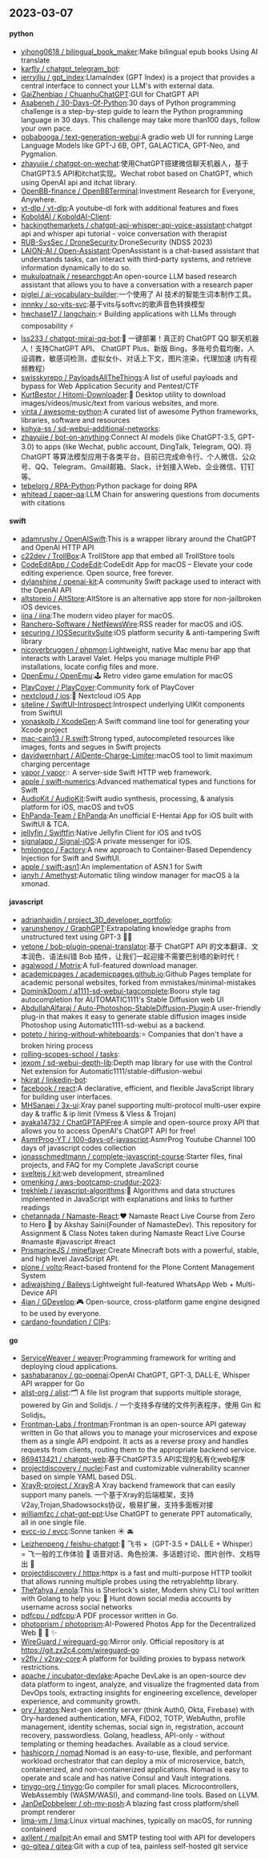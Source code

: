 ## 2023-03-07

#### python
* [yihong0618 / bilingual_book_maker](https://github.com/yihong0618/bilingual_book_maker):Make bilingual epub books Using AI translate
* [karfly / chatgpt_telegram_bot](https://github.com/karfly/chatgpt_telegram_bot):
* [jerryjliu / gpt_index](https://github.com/jerryjliu/gpt_index):LlamaIndex (GPT Index) is a project that provides a central interface to connect your LLM's with external data.
* [GaiZhenbiao / ChuanhuChatGPT](https://github.com/GaiZhenbiao/ChuanhuChatGPT):GUI for ChatGPT API
* [Asabeneh / 30-Days-Of-Python](https://github.com/Asabeneh/30-Days-Of-Python):30 days of Python programming challenge is a step-by-step guide to learn the Python programming language in 30 days. This challenge may take more than100 days, follow your own pace.
* [oobabooga / text-generation-webui](https://github.com/oobabooga/text-generation-webui):A gradio web UI for running Large Language Models like GPT-J 6B, OPT, GALACTICA, GPT-Neo, and Pygmalion.
* [zhayujie / chatgpt-on-wechat](https://github.com/zhayujie/chatgpt-on-wechat):使用ChatGPT搭建微信聊天机器人，基于ChatGPT3.5 API和itchat实现。Wechat robot based on ChatGPT, which using OpenAI api and itchat library.
* [OpenBB-finance / OpenBBTerminal](https://github.com/OpenBB-finance/OpenBBTerminal):Investment Research for Everyone, Anywhere.
* [yt-dlp / yt-dlp](https://github.com/yt-dlp/yt-dlp):A youtube-dl fork with additional features and fixes
* [KoboldAI / KoboldAI-Client](https://github.com/KoboldAI/KoboldAI-Client):
* [hackingthemarkets / chatgpt-api-whisper-api-voice-assistant](https://github.com/hackingthemarkets/chatgpt-api-whisper-api-voice-assistant):chatgpt api and whisper api tutorial - voice conversation with therapist
* [RUB-SysSec / DroneSecurity](https://github.com/RUB-SysSec/DroneSecurity):DroneSecurity (NDSS 2023)
* [LAION-AI / Open-Assistant](https://github.com/LAION-AI/Open-Assistant):OpenAssistant is a chat-based assistant that understands tasks, can interact with third-party systems, and retrieve information dynamically to do so.
* [mukulpatnaik / researchgpt](https://github.com/mukulpatnaik/researchgpt):An open-source LLM based research assistant that allows you to have a conversation with a research paper
* [piglei / ai-vocabulary-builder](https://github.com/piglei/ai-vocabulary-builder):一个使用了 AI 技术的智能生词本制作工具。
* [innnky / so-vits-svc](https://github.com/innnky/so-vits-svc):基于vits与softvc的歌声音色转换模型
* [hwchase17 / langchain](https://github.com/hwchase17/langchain):⚡
Building applications with LLMs through composability
⚡
* [lss233 / chatgpt-mirai-qq-bot](https://github.com/lss233/chatgpt-mirai-qq-bot):🚀
一键部署！真正的 ChatGPT QQ 聊天机器人！支持ChatGPT API、 ChatGPT Plus、新版 Bing，多账号负载均衡，人设调教，敏感词检测，虚拟女仆、对话上下文，图片渲染，代理加速 (内有视频教程）
* [swisskyrepo / PayloadsAllTheThings](https://github.com/swisskyrepo/PayloadsAllTheThings):A list of useful payloads and bypass for Web Application Security and Pentest/CTF
* [KurtBestor / Hitomi-Downloader](https://github.com/KurtBestor/Hitomi-Downloader):🍰
Desktop utility to download images/videos/music/text from various websites, and more.
* [vinta / awesome-python](https://github.com/vinta/awesome-python):A curated list of awesome Python frameworks, libraries, software and resources
* [kohya-ss / sd-webui-additional-networks](https://github.com/kohya-ss/sd-webui-additional-networks):
* [zhayujie / bot-on-anything](https://github.com/zhayujie/bot-on-anything):Connect AI models (like ChatGPT-3.5, GPT-3.0) to apps (like Wechat, public account, DingTalk, Telegram, QQ). 将 ChatGPT 等算法模型应用于各类平台，目前已完成命令行、个人微信、公众号、QQ、Telegram、Gmail邮箱、Slack，计划接入Web、企业微信、钉钉等。
* [tebelorg / RPA-Python](https://github.com/tebelorg/RPA-Python):Python package for doing RPA
* [whitead / paper-qa](https://github.com/whitead/paper-qa):LLM Chain for answering questions from documents with citations

#### swift
* [adamrushy / OpenAISwift](https://github.com/adamrushy/OpenAISwift):This is a wrapper library around the ChatGPT and OpenAI HTTP API
* [c22dev / TrollBox](https://github.com/c22dev/TrollBox):A TrollStore app that embed all TrollStore tools
* [CodeEditApp / CodeEdit](https://github.com/CodeEditApp/CodeEdit):CodeEdit App for macOS – Elevate your code editing experience. Open source, free forever.
* [dylanshine / openai-kit](https://github.com/dylanshine/openai-kit):A community Swift package used to interact with the OpenAI API
* [altstoreio / AltStore](https://github.com/altstoreio/AltStore):AltStore is an alternative app store for non-jailbroken iOS devices.
* [iina / iina](https://github.com/iina/iina):The modern video player for macOS.
* [Ranchero-Software / NetNewsWire](https://github.com/Ranchero-Software/NetNewsWire):RSS reader for macOS and iOS.
* [securing / IOSSecuritySuite](https://github.com/securing/IOSSecuritySuite):iOS platform security & anti-tampering Swift library
* [nicoverbruggen / phpmon](https://github.com/nicoverbruggen/phpmon):Lightweight, native Mac menu bar app that interacts with Laravel Valet. Helps you manage multiple PHP installations, locate config files and more.
* [OpenEmu / OpenEmu](https://github.com/OpenEmu/OpenEmu):🕹
Retro video game emulation for macOS
* [PlayCover / PlayCover](https://github.com/PlayCover/PlayCover):Community fork of PlayCover
* [nextcloud / ios](https://github.com/nextcloud/ios):📱
Nextcloud iOS App
* [siteline / SwiftUI-Introspect](https://github.com/siteline/SwiftUI-Introspect):Introspect underlying UIKit components from SwiftUI
* [yonaskolb / XcodeGen](https://github.com/yonaskolb/XcodeGen):A Swift command line tool for generating your Xcode project
* [mac-cain13 / R.swift](https://github.com/mac-cain13/R.swift):Strong typed, autocompleted resources like images, fonts and segues in Swift projects
* [davidwernhart / AlDente-Charge-Limiter](https://github.com/davidwernhart/AlDente-Charge-Limiter):macOS tool to limit maximum charging percentage
* [vapor / vapor](https://github.com/vapor/vapor):💧
A server-side Swift HTTP web framework.
* [apple / swift-numerics](https://github.com/apple/swift-numerics):Advanced mathematical types and functions for Swift
* [AudioKit / AudioKit](https://github.com/AudioKit/AudioKit):Swift audio synthesis, processing, & analysis platform for iOS, macOS and tvOS
* [EhPanda-Team / EhPanda](https://github.com/EhPanda-Team/EhPanda):An unofficial E-Hentai App for iOS built with SwiftUI & TCA.
* [jellyfin / Swiftfin](https://github.com/jellyfin/Swiftfin):Native Jellyfin Client for iOS and tvOS
* [signalapp / Signal-iOS](https://github.com/signalapp/Signal-iOS):A private messenger for iOS.
* [hmlongco / Factory](https://github.com/hmlongco/Factory):A new approach to Container-Based Dependency Injection for Swift and SwiftUI.
* [apple / swift-asn1](https://github.com/apple/swift-asn1):An implementation of ASN.1 for Swift
* [ianyh / Amethyst](https://github.com/ianyh/Amethyst):Automatic tiling window manager for macOS à la xmonad.

#### javascript
* [adrianhajdin / project_3D_developer_portfolio](https://github.com/adrianhajdin/project_3D_developer_portfolio):
* [varunshenoy / GraphGPT](https://github.com/varunshenoy/GraphGPT):Extrapolating knowledge graphs from unstructured text using GPT-3
🕵️‍♂️
* [yetone / bob-plugin-openai-translator](https://github.com/yetone/bob-plugin-openai-translator):基于 ChatGPT API 的文本翻译、文本润色、语法纠错 Bob 插件，让我们一起迎接不需要巴别塔的新时代！
* [agalwood / Motrix](https://github.com/agalwood/Motrix):A full-featured download manager.
* [academicpages / academicpages.github.io](https://github.com/academicpages/academicpages.github.io):Github Pages template for academic personal websites, forked from mmistakes/minimal-mistakes
* [DominikDoom / a1111-sd-webui-tagcomplete](https://github.com/DominikDoom/a1111-sd-webui-tagcomplete):Booru style tag autocompletion for AUTOMATIC1111's Stable Diffusion web UI
* [AbdullahAlfaraj / Auto-Photoshop-StableDiffusion-Plugin](https://github.com/AbdullahAlfaraj/Auto-Photoshop-StableDiffusion-Plugin):A user-friendly plug-in that makes it easy to generate stable diffusion images inside Photoshop using Automatic1111-sd-webui as a backend.
* [poteto / hiring-without-whiteboards](https://github.com/poteto/hiring-without-whiteboards):⭐️
Companies that don't have a broken hiring process
* [rolling-scopes-school / tasks](https://github.com/rolling-scopes-school/tasks):
* [jexom / sd-webui-depth-lib](https://github.com/jexom/sd-webui-depth-lib):Depth map library for use with the Control Net extension for Automatic1111/stable-diffusion-webui
* [hkirat / linkedin-bot](https://github.com/hkirat/linkedin-bot):
* [facebook / react](https://github.com/facebook/react):A declarative, efficient, and flexible JavaScript library for building user interfaces.
* [MHSanaei / 3x-ui](https://github.com/MHSanaei/3x-ui):Xray panel supporting multi-protocol multi-user expire day & traffic & ip limit (Vmess & Vless & Trojan)
* [ayaka14732 / ChatGPTAPIFree](https://github.com/ayaka14732/ChatGPTAPIFree):A simple and open-source proxy API that allows you to access OpenAI's ChatGPT API for free!
* [AsmrProg-YT / 100-days-of-javascript](https://github.com/AsmrProg-YT/100-days-of-javascript):AsmrProg Youtube Channel 100 days of javascript codes collection
* [jonasschmedtmann / complete-javascript-course](https://github.com/jonasschmedtmann/complete-javascript-course):Starter files, final projects, and FAQ for my Complete JavaScript course
* [sveltejs / kit](https://github.com/sveltejs/kit):web development, streamlined
* [omenking / aws-bootcamp-cruddur-2023](https://github.com/omenking/aws-bootcamp-cruddur-2023):
* [trekhleb / javascript-algorithms](https://github.com/trekhleb/javascript-algorithms):📝
Algorithms and data structures implemented in JavaScript with explanations and links to further readings
* [chetannada / Namaste-React](https://github.com/chetannada/Namaste-React):❤
Namaste React Live Course from Zero to Hero
🚀
by Akshay Saini(Founder of NamasteDev). This repository for Assignment & Class Notes taken during Namaste React Live Course #namaste #javascript #react
* [PrismarineJS / mineflayer](https://github.com/PrismarineJS/mineflayer):Create Minecraft bots with a powerful, stable, and high level JavaScript API.
* [plone / volto](https://github.com/plone/volto):React-based frontend for the Plone Content Management System
* [adiwajshing / Baileys](https://github.com/adiwajshing/Baileys):Lightweight full-featured WhatsApp Web + Multi-Device API
* [4ian / GDevelop](https://github.com/4ian/GDevelop):🎮
Open-source, cross-platform game engine designed to be used by everyone.
* [cardano-foundation / CIPs](https://github.com/cardano-foundation/CIPs):

#### go
* [ServiceWeaver / weaver](https://github.com/ServiceWeaver/weaver):Programming framework for writing and deploying cloud applications.
* [sashabaranov / go-openai](https://github.com/sashabaranov/go-openai):OpenAI ChatGPT, GPT-3, DALL·E, Whisper API wrapper for Go
* [alist-org / alist](https://github.com/alist-org/alist):🗂️
A file list program that supports multiple storage, powered by Gin and Solidjs. / 一个支持多存储的文件列表程序，使用 Gin 和 Solidjs。
* [Frontman-Labs / frontman](https://github.com/Frontman-Labs/frontman):Frontman is an open-source API gateway written in Go that allows you to manage your microservices and expose them as a single API endpoint. It acts as a reverse proxy and handles requests from clients, routing them to the appropriate backend service.
* [869413421 / chatgpt-web](https://github.com/869413421/chatgpt-web):基于ChatGPT3.5 API实现的私有化web程序
* [projectdiscovery / nuclei](https://github.com/projectdiscovery/nuclei):Fast and customizable vulnerability scanner based on simple YAML based DSL.
* [XrayR-project / XrayR](https://github.com/XrayR-project/XrayR):A Xray backend framework that can easily support many panels. 一个基于Xray的后端框架，支持V2ay,Trojan,Shadowsocks协议，极易扩展，支持多面板对接
* [williamfzc / chat-gpt-ppt](https://github.com/williamfzc/chat-gpt-ppt):Use ChatGPT to generate PPT automatically, all in one single file.
* [evcc-io / evcc](https://github.com/evcc-io/evcc):Sonne tanken
☀️
🚘
* [Leizhenpeng / feishu-chatgpt](https://github.com/Leizhenpeng/feishu-chatgpt):🎒
飞书 ×（GPT-3.5 + DALL·E + Whisper）= 飞一般的工作体验
🚀
语音对话、角色扮演、多话题讨论、图片创作、文档导出
🚀
* [projectdiscovery / httpx](https://github.com/projectdiscovery/httpx):httpx is a fast and multi-purpose HTTP toolkit that allows running multiple probes using the retryablehttp library.
* [TheYahya / enola](https://github.com/TheYahya/enola):This is Sherlock's sister, Modern shiny CLI tool written with Golang to help you:
🔎
Hunt down social media accounts by username across social networks
* [pdfcpu / pdfcpu](https://github.com/pdfcpu/pdfcpu):A PDF processor written in Go.
* [photoprism / photoprism](https://github.com/photoprism/photoprism):AI-Powered Photos App for the Decentralized Web
🌈
💎
✨
* [WireGuard / wireguard-go](https://github.com/WireGuard/wireguard-go):Mirror only. Official repository is at https://git.zx2c4.com/wireguard-go
* [v2fly / v2ray-core](https://github.com/v2fly/v2ray-core):A platform for building proxies to bypass network restrictions.
* [apache / incubator-devlake](https://github.com/apache/incubator-devlake):Apache DevLake is an open-source dev data platform to ingest, analyze, and visualize the fragmented data from DevOps tools, extracting insights for engineering excellence, developer experience, and community growth.
* [ory / kratos](https://github.com/ory/kratos):Next-gen identity server (think Auth0, Okta, Firebase) with Ory-hardened authentication, MFA, FIDO2, TOTP, WebAuthn, profile management, identity schemas, social sign in, registration, account recovery, passwordless. Golang, headless, API-only - without templating or theming headaches. Available as a cloud service.
* [hashicorp / nomad](https://github.com/hashicorp/nomad):Nomad is an easy-to-use, flexible, and performant workload orchestrator that can deploy a mix of microservice, batch, containerized, and non-containerized applications. Nomad is easy to operate and scale and has native Consul and Vault integrations.
* [tinygo-org / tinygo](https://github.com/tinygo-org/tinygo):Go compiler for small places. Microcontrollers, WebAssembly (WASM/WASI), and command-line tools. Based on LLVM.
* [JanDeDobbeleer / oh-my-posh](https://github.com/JanDeDobbeleer/oh-my-posh):A blazing fast cross platform/shell prompt renderer
* [lima-vm / lima](https://github.com/lima-vm/lima):Linux virtual machines, typically on macOS, for running containerd
* [axllent / mailpit](https://github.com/axllent/mailpit):An email and SMTP testing tool with API for developers
* [go-gitea / gitea](https://github.com/go-gitea/gitea):Git with a cup of tea, painless self-hosted git service
